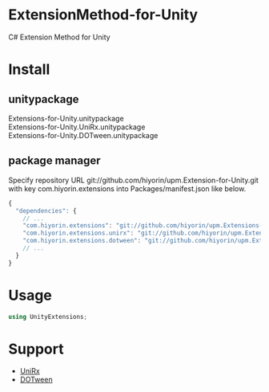 # ExtensionMethod-for-Unity
C# Extension Method for Unity

# Install
## unitypackage
Extensions-for-Unity.unitypackage  
Extensions-for-Unity.UniRx.unitypackage  
Extensions-for-Unity.DOTween.unitypackage  

## package manager
Specify repository URL git://github.com/hiyorin/upm.Extension-for-Unity.git with key com.hiyorin.extensions into Packages/manifest.json like below.
```javascript
{
  "dependencies": {
    // ...
    "com.hiyorin.extensions": "git://github.com/hiyorin/upm.Extensions-for-Unity.git",
    "com.hiyorin.extensions.unirx": "git://github.com/hiyorin/upm.Extensions-for-Unity.UniRx.git",
    "com.hiyorin.extensions.dotween": "git://github.com/hiyorin/upm.Extensions-for-Unity.DOTween.git",
    // ...
  }
}
```


# Usage
```cs
using UnityExtensions;
```

# Support
* [UniRx](https://github.com/neuecc/UniRx)
* [DOTween](https://github.com/Demigiant/dotween)
